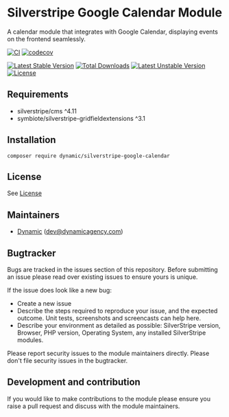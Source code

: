 # Silverstripe Google Calendar Module

A calendar module that integrates with Google Calendar, displaying events on the frontend seamlessly.

[![CI](https://github.com/dynamic/silverstripe-google-calendar/actions/workflows/ci.yml/badge.svg)](https://github.com/dynamic/silverstripe-google-calendar/actions/workflows/ci.yml)
[![codecov](https://codecov.io/gh/dynamic/silverstripe-google-calendar/branch/master/graph/badge.svg)](https://codecov.io/gh/dynamic/silverstripe-google-calendar)

[![Latest Stable Version](https://poser.pugx.org/dynamic/silverstripe-google-calendar/v/stable)](https://packagist.org/packages/dynamic/silverstripe-google-calendar)
[![Total Downloads](https://poser.pugx.org/dynamic/silverstripe-google-calendar/downloads)](https://packagist.org/packages/dynamic/silverstripe-google-calendar)
[![Latest Unstable Version](https://poser.pugx.org/dynamic/silverstripe-google-calendar/v/unstable)](https://packagist.org/packages/dynamic/silverstripe-google-calendar)
[![License](https://poser.pugx.org/dynamic/silverstripe-google-calendar/license)](https://packagist.org/packages/dynamic/silverstripe-google-calendar)

## Requirements

* silverstripe/cms ^4.11
* symbiote/silverstripe-gridfieldextensions ^3.1

## Installation

`composer require dynamic/silverstripe-google-calendar`

## License

See [License](LICENSE.md)

## Maintainers

 *  [Dynamic](https://www.dynamicagency.com) (<dev@dynamicagency.com>)
 
## Bugtracker
Bugs are tracked in the issues section of this repository. Before submitting an issue please read over 
existing issues to ensure yours is unique. 
 
If the issue does look like a new bug:
 
 - Create a new issue
 - Describe the steps required to reproduce your issue, and the expected outcome. Unit tests, screenshots 
 and screencasts can help here.
 - Describe your environment as detailed as possible: SilverStripe version, Browser, PHP version, 
 Operating System, any installed SilverStripe modules.
 
Please report security issues to the module maintainers directly. Please don't file security issues in the bugtracker.
 
## Development and contribution
If you would like to make contributions to the module please ensure you raise a pull request and discuss with the module maintainers.

